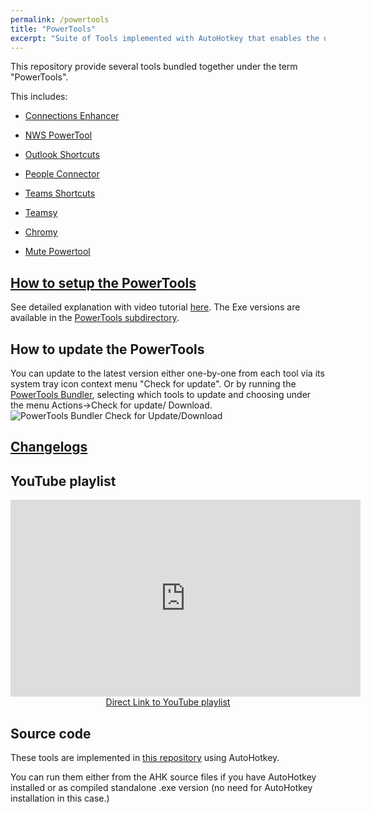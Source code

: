 ```yaml
---
permalink: /powertools
title: "PowerTools"
excerpt: "Suite of Tools implemented with AutoHotkey that enables the use of Microsoft Office 365 tools like Microsoft Teams, SharePoint, OneDrive, HCL Connections and others and enhance your productivity on a Windows OS."
---
```


This repository provide several tools bundled together under the term "PowerTools".

This includes:
- [Connections Enhancer](connections-enhancer)
- [NWS PowerTool](nws-powertool)
- [Outlook Shortcuts](outlook-shortcuts)
- [People Connector](people-connector)
- [Teams Shortcuts](teams-shortcuts)
- [Teamsy](teamsy)

- [Chromy](chromy)
- [Mute Powertool](mute-powertool)


## [How to setup the PowerTools](powertools-setup)

See detailed explanation with video tutorial [here](powertools-setup).
The Exe versions are available in the [PowerTools subdirectory](https://github.com/tdalon/ahk/tree/master/PowerTools).

## How to update the PowerTools

You can update to the latest version either one-by-one from each tool via its system tray icon context menu "Check for update".
Or by running the [PowerTools Bundler](powertools-bundler), selecting which tools to update and choosing under the menu Actions->Check for update/ Download.
![PowerTools Bundler Check for Update/Download](img/powertools_bundler_checkforupdate.png)

## [Changelogs](PowerTools-Changelogs)

## YouTube playlist

<div align="center"><iframe width="560" height="315" src="https://www.youtube.com/embed/videoseries?list=PLUSZfg60tAwLhlYPKTdbSo8biyrZM794o" frameborder="0" allow="accelerometer; autoplay; encrypted-media; gyroscope; picture-in-picture" allowfullscreen></iframe><br><a href="https://www.youtube.com/playlist?list=PLUSZfg60tAwLhlYPKTdbSo8biyrZM794o">Direct Link to YouTube playlist</a></div>

## Source code

These tools are implemented in [this repository](https://github.com/tdalon/ahk) using AutoHotkey.

You can run them either from the AHK source files if you have AutoHotkey installed or as compiled standalone .exe version (no need for AutoHotkey installation in this case.)
